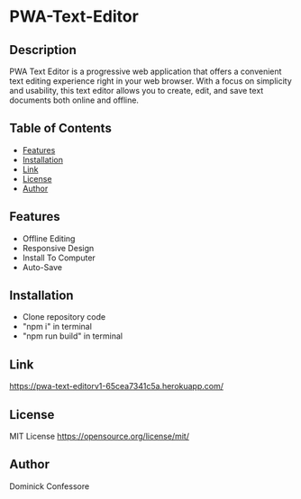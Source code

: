 # PWA-Text-Editor

## Description
PWA Text Editor is a progressive web application that offers a convenient text editing experience right in your web browser. With a focus on simplicity and usability, this text editor allows you to create, edit, and save text documents both online and offline.

## Table of Contents
* [Features](#features)
* [Installation](#installation)
* [Link](#link)
* [License](#license)
* [Author](#Author)

## Features
* Offline Editing
* Responsive Design
* Install To Computer
* Auto-Save

## Installation
* Clone repository code
* "npm i" in terminal
* "npm run build" in terminal

## Link
https://pwa-text-editorv1-65cea7341c5a.herokuapp.com/

## License
MIT License https://opensource.org/license/mit/

## Author
Dominick Confessore
